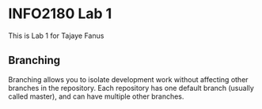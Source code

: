 # INFO2180 Lab 1
This is Lab 1 for Tajaye Fanus
## Branching
Branching allows you to isolate development work without
affecting other branches in the repository. Each repository
has one default branch (usually called master), and can have multiple other branches.
